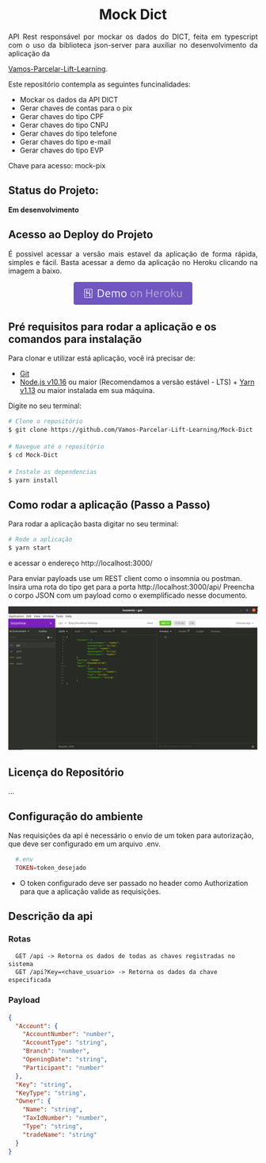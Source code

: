 <h1 align="center">
  Mock Dict
</h1>

<p align="justify">
  API Rest responsável por mockar os dados do DICT, feita em typescript com o uso da biblioteca json-server para auxiliar no desenvolvimento da aplicação da</p>

[Vamos-Parcelar-Lift-Learning](https://vamosparcelar.com.br/blog/vamos-parcelar-e-escolhida-para-o-lift-learning/).

  <p>Este repositório contempla as seguintes funcinalidades:</p>

- Mockar os dados da API DICT
- Gerar chaves de contas para o pix
- Gerar chaves do tipo CPF
- Gerar chaves do tipo CNPJ
- Gerar chaves do tipo telefone
- Gerar chaves do tipo e-mail
- Gerar chaves do tipo EVP

Chave para acesso: mock-pix

## Status do Projeto:

**Em desenvolvimento**

## Acesso ao Deploy do Projeto

<p align="justify">
É possivel acessar a versão mais estavel da aplicação de forma rápida, simples e fácil. Basta acessar a demo da aplicação no Heroku clicando na imagem a baixo.
  <p align="center">
    <a href="https://mock-dict-heroku.herokuapp.com" target="_blank">
    <img alt="Demo on Heroku" src="./public/assets/imgs/demo_on_heroku.png"></a>
  </p>
</p>

## Pré requisitos para rodar a aplicação e os comandos para instalação

<p align="justify">Para clonar e utilizar está aplicação, você irá precisar de:

- [Git](https://git-scm.com)
- [Node.js v10.16][nodejs] ou maior (Recomendamos a versão estável - LTS) + [Yarn v1.13][yarn] ou maior instalada em sua máquina.</p>

<p align="justify">Digite no seu terminal:</p>

```bash
# Clone o repositório
$ git clone https://github.com/Vamos-Parcelar-Lift-Learning/Mock-Dict

# Navegue até o repositório
$ cd Mock-Dict

# Instale as dependencias
$ yarn install

```

[nodejs]: https://nodejs.org/
[yarn]: https://yarnpkg.com/

## Como rodar a aplicação (Passo a Passo)

Para rodar a aplicação basta digitar no seu terminal:

```bash
# Rode a aplicação
$ yarn start
```

e acessar o endereço http://localhost:3000/

Para enviar payloads use um REST client como o insomnia ou postman.
Insira uma rota do tipo get para a porta http://localhost:3000/api/
Preencha o corpo JSON com um payload como o exemplificado nesse documento.

 <p align="center">
    <img alt="Exemplo insomnia" src="./public/assets/imgs/insomnia.png">
  </p>

## Licença do Repositório

...

## Configuração do ambiente

Nas requisições da api é necessário o envio de um token para autorização, que deve ser configurado em um arquivo .env.

```php
  #.env
  TOKEN=token_desejado
```

- O token configurado deve ser passado no header como Authorization para que a aplicação valide as requisições.

## Descrição da api

### Rotas

```
  GET /api -> Retorna os dados de todas as chaves registradas no sistema
  GET /api?Key=<chave_usuario> -> Retorna os dados da chave especificada
```

### Payload

```json
{
  "Account": {
    "AccountNumber": "number",
    "AccountType": "string",
    "Branch": "number",
    "OpeningDate": "string",
    "Participant": "number"
  },
  "Key": "string",
  "KeyType": "string",
  "Owner": {
    "Name": "string",
    "TaxIdNumber": "number",
    "Type": "string",
    "tradeName": "string"
  }
}
```
